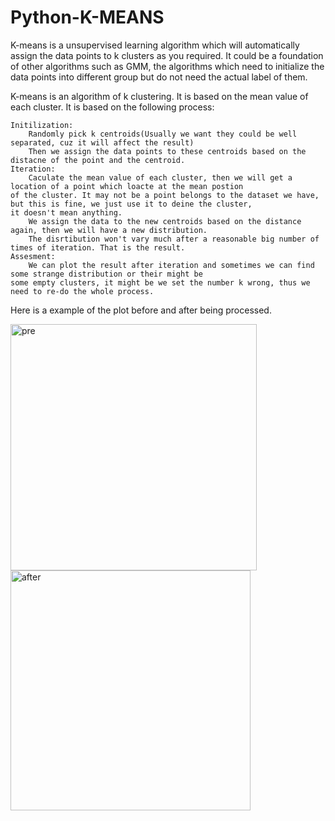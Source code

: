 # Python-K-MEANS
K-means is a unsupervised learning algorithm which will automatically assign the data points 
to k clusters as you required. It could be a foundation of other algorithms such as GMM, 
the algorithms which need to initialize the data points into different group but do not need the actual
label of them.

K-means is an algorithm of k clustering. It is based on the mean value of each cluster.
It is based on the following process:
```
Initilization: 
    Randomly pick k centroids(Usually we want they could be well separated, cuz it will affect the result)
    Then we assign the data points to these centroids based on the distacne of the point and the centroid.
Iteration:
    Caculate the mean value of each cluster, then we will get a location of a point which loacte at the mean postion
of the cluster. It may not be a point belongs to the dataset we have, but this is fine, we just use it to deine the cluster,
it doesn't mean anything.
    We assign the data to the new centroids based on the distance again, then we will have a new distribution.
    The disrtibution won't vary much after a reasonable big number of times of iteration. That is the result.
Assesment:
    We can plot the result after iteration and sometimes we can find some strange distribution or their might be 
some empty clusters, it might be we set the number k wrong, thus we need to re-do the whole process.
```
Here is a example of the plot before and after being processed.

<img width="394" alt="pre" src="https://user-images.githubusercontent.com/58164010/132935559-486630a2-c170-4a7a-a4b3-8e67de95cab2.png">
<img width="384" alt="after" src="https://user-images.githubusercontent.com/58164010/132935561-c239218f-c36b-409d-b73a-8cc6bd8124ba.png">



